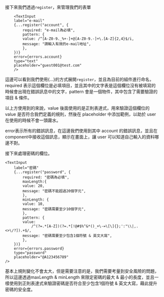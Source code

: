 接下來我們透過```register```，來管理我們的表單
```
    <TextInput
    label="e-mail"
    {...register("account", {
        required: "e-mail為必填",
        pattern: {
        value: /^[A-Z0-9._%+-]+@[A-Z0-9.-]+\.[A-Z]{2,4}$/i,
        message: "請輸入有效的e-mail地址",
        },
    })}
    error={errors.account}
    type="text"
    placeholder="guest001@test.com"
    />
```
這邊可以看到我們使用{...}的方式展開```register```，並且為目前的組件進行命名，required 表示這個欄位是必填項目，並且其中的文字表是這個欄位沒有被填寫的時候會出現在錯誤訊息中的文字，pattern 會是一個物件，其中包含了需要驗證的項目 & 條件。

以上方使用到的來說，value 後面使用的是正則表達式，用來驗證這個欄位的 value 是否符合我們定義的規則，然後在 placeholder 中添加範例，以助於 user 在使用的時候不會一頭霧水。

error表示所有的錯誤訊息，在這邊我們使用到其中 account 的錯誤訊息，並且在component中接收這個訊息，顯示在畫面上，讓 user 可以知道自己輸入的資料哪邊不對。

接下來處理密碼的欄位。
```
<TextInput
    label="密碼"
    {...register("password", {
        required: "密碼為必填",
        maxLength:{
        value: 20,
        message: "密碼不能超過20個字元",
        },
        minLength: {
        value: 10,
        message: "密碼需要至少10個字元",
        },
        pattern: {
        value:
            /^(?=.*[A-Z])(?=.*[!@#$%^&*()_+\-=\[\]{};':"\\|,.<>\/?]).+$/,
        message: "密碼需要至少包含1個符號 & 英文大寫",
        },
    })}
    error={errors.password}
    type="password"
    placeholder="@A123456789"
/>
```
基本上規則變化不會太大，但是需要注意的是，我們需要考量到安全風險的問題，所以這邊透過maxLength & minLength 來限定密碼的最大 & 最小的長度，並且一樣使用到正則表達式來驗證密碼是否符合至少包含1個符號 & 英文大寫，藉此提升密碼的安全度。